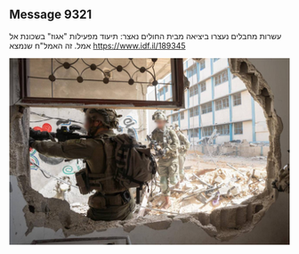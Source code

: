 ## Message 9321

עשרות מחבלים נעצרו ביציאה מבית החולים נאצר:
תיעוד מפעילות "אגוז" בשכונת אל אמל. זה האמל"ח שנמצא
https://www.idf.il/189345

![Photo](9321/9321_photo.jpg)
